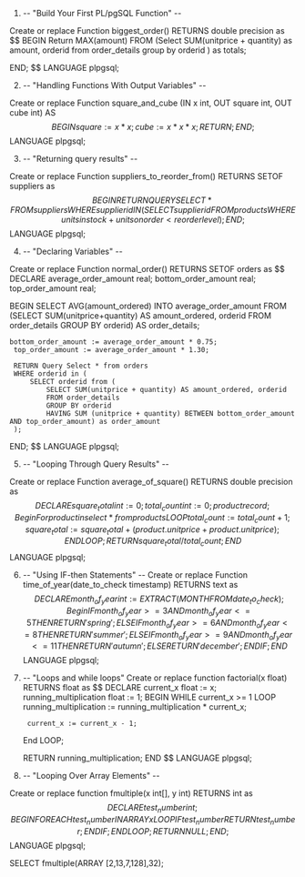 1. --  "Build Your First PL/pgSQL Function" --

Create or replace Function biggest_order() RETURNS double precision as $$
BEGIN
	Return MAX(amount) FROM
	(Select SUM(unitprice + quantity) as amount, orderid
	from order_details
	group by orderid
	) as totals;
	
END;
$$ LANGUAGE plpgsql;

2. -- "Handling Functions With Output Variables" -- 

Create or replace Function square_and_cube
(IN x int, OUT square int, OUT cube int) AS $$
BEGIN
    square := x * x;
    cube := x*x*x;
    RETURN;
END;
$$ LANGUAGE plpgsql;

3. -- "Returning query results" -- 

Create or replace Function suppliers_to_reorder_from()
RETURNS SETOF suppliers as $$
BEGIN
   RETURN QUERY SELECT * FROM suppliers
   WHERE supplierid IN 
   ( SELECT supplierid FROM products
   WHERE unitsinstock + unitsonorder < reorderlevel
   );
END;
$$ LANGUAGE plpgsql;

4. -- "Declaring Variables" -- 

Create or replace Function normal_order() RETURNS SETOF orders as $$
DECLARE
average_order_amount real;
bottom_order_amount real;
top_order_amount real;

BEGIN
    SELECT AVG(amount_ordered) INTO average_order_amount FROM (SELECT SUM(unitprice+quantity) AS amount_ordered, orderid
    FROM order_details
    GROUP BY orderid) AS order_details;

    bottom_order_amount := average_order_amount * 0.75;
     top_order_amount := average_order_amount * 1.30;

     RETURN Query Select * from orders
     WHERE orderid in (
         SELECT orderid from (
             SELECT SUM(unitprice + quantity) AS amount_ordered, orderid
             FROM order_details
             GROUP BY orderid
             HAVING SUM (unitprice + quantity) BETWEEN bottom_order_amount AND top_order_amount) as order_amount
     );
END;
$$ LANGUAGE plpgsql;

5. -- "Looping Through Query Results" --

Create or replace Function average_of_square() RETURNS double precision as $$
DECLARE 
square_total int := 0;
total_count int :=0;
product record;
Begin
	For product in select * from products LOOP
		total_count := total_count + 1;
		square_total := square_total + (product.unitprice+product.unitprice);
	END LOOP;
	RETURN square_total / total_count;
END
$$ LANGUAGE plpgsql;

6. -- "Using IF-then Statements" --
Create or replace Function time_of_year(date_to_check timestamp) RETURNS text as $$
DECLARE 
month_of_year int := EXTRACT (MONTH FROM date_to_check);
Begin
	IF month_of_year >=3 AND month_of_year <= 5 THEN
    RETURN 'spring';
    ELSEIF month_of_year >=6 AND month_of_year <=8 THEN
    RETURN 'summer';
    ELSEIF month_of_year >=9 AND month_of_year <= 11 THEN
    RETURN 'autumn';
    ELSE
    RETURN 'december';
	END IF;
END $$ LANGUAGE plpgsql;

7. -- "Loops and while loops"
Create or replace function factorial(x float) RETURNS float as $$
DECLARE 
	current_x float := x;
	running_multiplication float := 1;
BEGIN
	WHILE current_x >= 1 LOOP
		running_multiplication := running_multiplication * current_x;
		
		current_x := current_x - 1;
		
	End LOOP;
	
	RETURN running_multiplication;
	END
	$$ LANGUAGE plpgsql;

8. -- "Looping Over Array Elements" --

Create or replace function  fmultiple(x int[], y int) RETURNS int as $$
DECLARE 
	test_number int;
BEGIN
	FOREACH test_number IN ARRAY x LOOP
		IF test_number % y = 0 THEN 
			RETURN test_number;
		END IF;
	END LOOP;
	RETURN NULL;
END;
$$ LANGUAGE plpgsql;

SELECT fmultiple(ARRAY [2,13,7,128],32);

